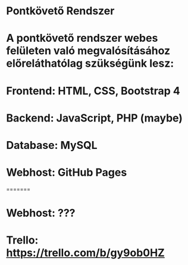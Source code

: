 # Pontkövető Rendszer
#
# A pontkövető rendszer webes felületen való megvalósításához előreláthatólag szükségünk lesz:
# Frontend: HTML, CSS, Bootstrap 4
# Backend: JavaScript, PHP (maybe)
# Database: MySQL

# Webhost: GitHub Pages

=======
# Webhost: ???
# Trello: https://trello.com/b/gy9ob0HZ


